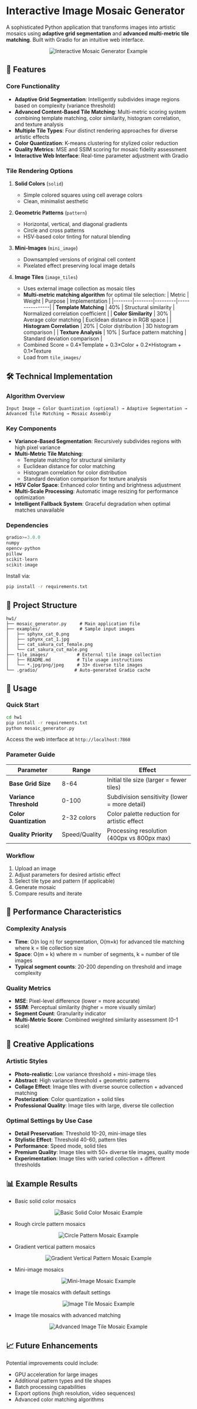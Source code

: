 # Interactive Image Mosaic Generator

A sophisticated Python application that transforms images into artistic mosaics using **adaptive grid segmentation** and **advanced multi-metric tile matching**. Built with Gradio for an intuitive web interface.

<div align="center">
  <img src="public/title.png" alt="Interactive Mosaic Generator Example">
</div>

## 🎨 Features

### Core Functionality
- **Adaptive Grid Segmentation**: Intelligently subdivides image regions based on complexity (variance threshold)
- **Advanced Content-Based Tile Matching**: Multi-metric scoring system combining template matching, color similarity, histogram correlation, and texture analysis
- **Multiple Tile Types**: Four distinct rendering approaches for diverse artistic effects
- **Color Quantization**: K-means clustering for stylized color reduction
- **Quality Metrics**: MSE and SSIM scoring for mosaic fidelity assessment
- **Interactive Web Interface**: Real-time parameter adjustment with Gradio

### Tile Rendering Options

1. **Solid Colors** (`solid`)
   - Simple colored squares using cell average colors
   - Clean, minimalist aesthetic

2. **Geometric Patterns** (`pattern`)
   - Horizontal, vertical, and diagonal gradients
   - Circle and cross patterns
   - HSV-based color tinting for natural blending

3. **Mini-Images** (`mini_image`)
   - Downsampled versions of original cell content
   - Pixelated effect preserving local image details

4. **Image Tiles** (`image_tiles`)
   - Uses external image collection as mosaic tiles
   - **Multi-metric matching algorithm** for optimal tile selection:
        | Metric | Weight | Purpose | Implementation |
        |--------|--------|---------|----------------|
        | **Template Matching** | 40% | Structural similarity | Normalized correlation coefficient |
        | **Color Similarity** | 30% | Average color matching | Euclidean distance in RGB space |
        | **Histogram Correlation** | 20% | Color distribution | 3D histogram comparison |
        | **Texture Analysis** | 10% | Surface pattern matching | Standard deviation comparison |
   - Combined Score = 0.4×Template + 0.3×Color + 0.2×Histogram + 0.1×Texture
   - Load from `tile_images/`

## 🛠 Technical Implementation

### Algorithm Overview
```
Input Image → Color Quantization (optional) → Adaptive Segmentation → Advanced Tile Matching → Mosaic Assembly
```

### Key Components

- **Variance-Based Segmentation**: Recursively subdivides regions with high pixel variance
- **Multi-Metric Tile Matching**:
  - Template matching for structural similarity
  - Euclidean distance for color matching
  - Histogram correlation for color distribution
  - Standard deviation comparison for texture analysis
- **HSV Color Space**: Enhanced color tinting and brightness adjustment
- **Multi-Scale Processing**: Automatic image resizing for performance optimization
- **Intelligent Fallback System**: Graceful degradation when optimal matches unavailable

### Dependencies
```python
gradio>=3.0.0
numpy
opencv-python
pillow
scikit-learn
scikit-image
```
Install via:
```bash
pip install -r requirements.txt
```

## 📁 Project Structure

```
hw1/
├── mosaic_generator.py     # Main application file
├── examples/               # Sample input images
│   ├── sphynx_cat_0.png
│   ├── sphynx_cat_1.jpg
│   ├── cat_sakura_cut_female.png
│   └── cat_sakura_cut_male.png
├── tile_images/           # External tile image collection
│   ├── README.md          # Tile usage instructions
│   └── *.jpg/png/jpeg     # 33+ diverse tile images
└── .gradio/              # Auto-generated Gradio cache
```

## 🚀 Usage

### Quick Start
```bash
cd hw1
pip install -r requirements.txt
python mosaic_generator.py
```

Access the web interface at `http://localhost:7860`

### Parameter Guide

| Parameter | Range | Effect |
|-----------|-------|--------|
| **Base Grid Size** | 8-64 | Initial tile size (larger = fewer tiles) |
| **Variance Threshold** | 0-100 | Subdivision sensitivity (lower = more detail) |
| **Color Quantization** | 2-32 colors | Color palette reduction for artistic effect |
| **Quality Priority** | Speed/Quality | Processing resolution (400px vs 800px max) |

### Workflow
1. Upload an image
2. Adjust parameters for desired artistic effect
3. Select tile type and pattern (if applicable)
4. Generate mosaic
5. Compare results and iterate

## 🎯 Performance Characteristics

### Complexity Analysis
- **Time**: O(n log n) for segmentation, O(m×k) for advanced tile matching where k = tile collection size
- **Space**: O(m + k) where m = number of segments, k = number of tile images
- **Typical segment counts**: 20-200 depending on threshold and image complexity

### Quality Metrics
- **MSE**: Pixel-level difference (lower = more accurate)
- **SSIM**: Perceptual similarity (higher = more visually similar)
- **Segment Count**: Granularity indicator
- **Multi-Metric Score**: Combined weighted similarity assessment (0-1 scale)

## 🎨 Creative Applications

### Artistic Styles
- **Photo-realistic**: Low variance threshold + mini-image tiles
- **Abstract**: High variance threshold + geometric patterns
- **Collage Effect**: Image tiles with diverse source collection + advanced matching
- **Posterization**: Color quantization + solid tiles
- **Professional Quality**: Image tiles with large, diverse tile collection

### Optimal Settings by Use Case
- **Detail Preservation**: Threshold 10-20, mini-image tiles
- **Stylistic Effect**: Threshold 40-60, pattern tiles
- **Performance**: Speed mode, solid tiles
- **Premium Quality**: Image tiles with 50+ diverse tile images, quality mode
- **Experimentation**: Image tiles with varied collection + different thresholds

## 📊 Example Results

- Basic solid color mosaics
<div align="center">
  <img src="public/solid.webp" alt="Basic Solid Color Mosaic Example">
</div>

- Rough circle pattern mosaics
<div align="center">
  <img src="public/circle.webp" alt="Circle Pattern Mosaic Example">
</div>

</div>

- Gradient vertical pattern mosaics
<div align="center">
  <img src="public/gradient_v.webp" alt="Gradient Vertical Pattern Mosaic Example">
</div>

- Mini-image mosaics
<div align="center">
  <img src="public/mini_image.webp" alt="Mini-Image Mosaic Example">
</div>

- Image tile mosaics with default settings
<div align="center">
  <img src="public/image_tiles_default.webp" alt="Image Tile Mosaic Example">
</div>

- Image tile mosaics with advanced matching
<div align="center">
  <img src="public/image_tiles_8_0.webp" alt="Advanced Image Tile Mosaic Example">
</div>

## 📈 Future Enhancements

Potential improvements could include:
- GPU acceleration for large images
- Additional pattern types and tile shapes
- Batch processing capabilities
- Export options (high resolution, video sequences)
- Advanced color matching algorithms
